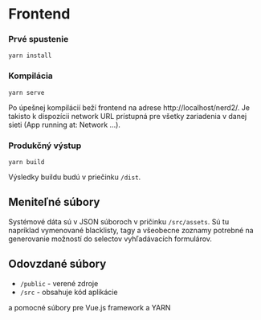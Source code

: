 # Frontend

### Prvé spustenie
```
yarn install
```

### Kompilácia
```
yarn serve
```
Po úpešnej kompilácií beží frontend na adrese http://localhost/nerd2/. Je takisto k dispozícii network URL prístupná pre všetky zariadenia v danej sieti (App running at: Network ...).

### Produkčný výstup
```
yarn build
```
Výsledky buildu budú v priečinku `/dist`.

## Meniteľné súbory

Systémové dáta sú v JSON súboroch v pričinku `/src/assets`. Sú tu napríklad vymenované blacklisty, tagy a všeobecne zoznamy potrebné na generovanie možností do selectov vyhľadávacích formulárov.

## Odovzdané súbory

- `/public` - verené zdroje
- `/src` - obsahuje kód aplikácie

a pomocné súbory pre Vue.js framework a YARN
